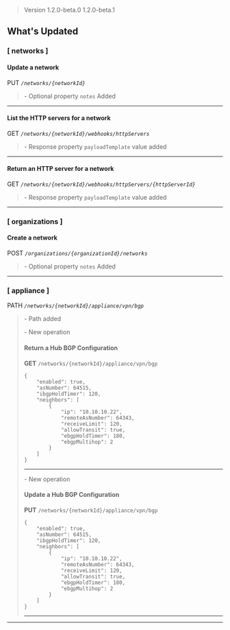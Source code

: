 
> Version 1.2.0-beta.0 1.2.0-beta.1

What's Updated
--------------

### \[ networks \]

#### Update a network

PUT _`/networks/{networkId}`_

> \- Optional property `notes` Added

* * *

#### List the HTTP servers for a network

GET _`/networks/{networkId}/webhooks/httpServers`_

> \- Response property `payloadTemplate` value added

* * *

#### Return an HTTP server for a network

GET _`/networks/{networkId}/webhooks/httpServers/{httpServerId}`_

> \- Response property `payloadTemplate` value added

* * *

### \[ organizations \]

#### Create a network

POST _`/organizations/{organizationId}/networks`_

> \- Optional property `notes` Added

* * *

### \[ appliance \]

PATH _`/networks/{networkId}/appliance/vpn/bgp`_

> \- Path added  
>   
> \- New operation
> 
> #### Return a Hub BGP Configuration
> 
> **GET** `/networks/{networkId}/appliance/vpn/bgp`  
> 
>     {
>         "enabled": true,
>         "asNumber": 64515,
>         "ibgpHoldTimer": 120,
>         "neighbors": [
>             {
>                 "ip": "10.10.10.22",
>                 "remoteAsNumber": 64343,
>                 "receiveLimit": 120,
>                 "allowTransit": true,
>                 "ebgpHoldTimer": 180,
>                 "ebgpMultihop": 2
>             }
>         ]
>     }
> 
> * * *
> 
>   
> \- New operation
> 
> #### Update a Hub BGP Configuration
> 
> **PUT** `/networks/{networkId}/appliance/vpn/bgp`  
> 
>     {
>         "enabled": true,
>         "asNumber": 64515,
>         "ibgpHoldTimer": 120,
>         "neighbors": [
>             {
>                 "ip": "10.10.10.22",
>                 "remoteAsNumber": 64343,
>                 "receiveLimit": 120,
>                 "allowTransit": true,
>                 "ebgpHoldTimer": 180,
>                 "ebgpMultihop": 2
>             }
>         ]
>     }
> 
> * * *

* * *